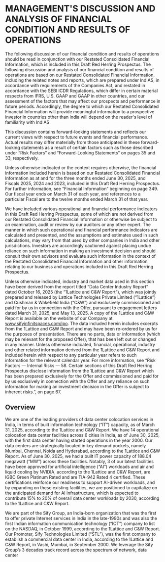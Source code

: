 # MANAGEMENT'S DISCUSSION AND ANALYSIS OF FINANCIAL CONDITION AND RESULTS OF OPERATIONS

The following discussion of our financial condition and results of operations should be read in conjunction with our Restated Consolidated Financial Information, which is included in this Draft Red Herring Prospectus. The following discussion and analysis of our financial condition and results of operations are based on our Restated Consolidated Financial Information, including the related notes and reports, which are prepared under Ind AS, in accordance with requirements of the Companies Act, and restated in accordance with the SEBI ICDR Regulations, which differ in certain material respects from IFRS, U.S. GAAP and GAAP in other countries, and our assessment of the factors that may affect our prospects and performance in future periods. Accordingly, the degree to which our Restated Consolidated Financial Information will provide meaningful information to a prospective investor in countries other than India will depend on the reader's level of familiarity with Ind AS.

This discussion contains forward-looking statements and reflects our current views with respect to future events and financial performance. Actual results may differ materially from those anticipated in these forward-looking statements as a result of certain factors such as those described under “Risk Factors” and “Forward-Looking Statements” on pages 35 and 33, respectively.

Unless otherwise indicated or the context requires otherwise, the financial information included herein is based on our Restated Consolidated Financial Information as at and for the three months ended June 30, 2025, and Fiscals 2025, 2024 and 2023, included in this Draft Red Herring Prospectus. For further information, see “Financial Information” beginning on page 349. Our fiscal year ends on March 31 of each year, and references to a particular Fiscal are to the twelve months ended March 31 of that year.

We have included various operational and financial performance indicators in this Draft Red Herring Prospectus, some of which are not derived from our Restated Consolidated Financial Information or otherwise be subject to an examination, audit or review by our auditors or any other expert. The manner in which such operational and financial performance indicators are calculated and presented, and the assumptions and estimates used in such calculations, may vary from that used by other companies in India and other jurisdictions. Investors are accordingly cautioned against placing undue reliance on such information in making an investment decision and should consult their own advisors and evaluate such information in the context of the Restated Consolidated Financial Information and other information relating to our business and operations included in this Draft Red Herring Prospectus.

Unless otherwise indicated, industry and market data used in this section have been derived from the report titled “Data Center Industry Report” dated October 16, 2025 (the “1Lattice and C&W Report”), which was jointly prepared and released by Lattice Technologies Private Limited (“1Lattice”) and Cushman & Wakefield India (“C&W”) and exclusively commissioned and paid for by us in connection with the Offer, pursuant to engagement letters dated March 31, 2025, and May 13, 2025. A copy of the 1Lattice and C&W Report is available on the website of our Company at www.sifyinfinitspaces.com/ipo. The data included herein includes excerpts from the 1Lattice and C&W Report and may have been re-ordered by us for the purposes of presentation. There are no parts, data or information (which may be relevant for the proposed Offer), that has been left out or changed in any manner. Unless otherwise indicated, financial, operational, industry and other related information derived from the 1Lattice and C&W Report and included herein with respect to any particular year refers to such information for the relevant calendar year. For more information, see “Risk Factors — Internal Risks — 58. Certain sections of this Draft Red Herring Prospectus disclose information from the 1Lattice and C&W Report which has been prepared exclusively for the Offer and commissioned and paid for by us exclusively in connection with the Offer and any reliance on such information for making an investment decision in the Offer is subject to inherent risks.”, on page 67.

## Overview

We are one of the leading providers of data center colocation services in India, in terms of built information technology (“IT”) capacity, as of March 31, 2025, according to the 1Lattice and C&W Report. We have 14 operational colocation data center facilities across 6 cities in India, as of June 30, 2025, with the first data center having started operations in the year 2000. Our data centers are strategically located in key demand pockets, namely Mumbai, Chennai, Noida and Hyderabad, according to the 1Lattice and C&W Report. As of June 30, 2025, we had a built IT power capacity of 188.04 megawatt (“MW”) across these facilities. Notably, 3 of our latest facilities have been approved for artificial intelligence (“AI”) workloads and air and liquid cooling by NVIDIA, according to the 1Lattice and C&W Report, are IGBC Green Platinum Rated and are TIA-942 Rated 4 certified. These certifications reinforce our readiness to support AI-driven workloads, and by expanding on these existing facilities, we are positioned to capitalize on the anticipated demand for AI infrastructure, which is expected to contribute 15% to 20% of overall data center workloads by 2030, according to the 1Lattice and C&W Report.

We are part of the Sify Group, an India-born organization that was the first to offer private Internet services in India in the late-1990s and was also the first Indian information communication technology (“ICT”) company to list on the NASDAQ, in October 1999, according to the 1Lattice and C&W Report. Our Promoter, Sify Technologies Limited (“STL”), was the first company to establish a commercial data center in India, according to the 1Lattice and C&W Report, in Vashi, Mumbai, in September 2000. We leverage the Sify Group’s 3 decades track record across the spectrum of network, data center